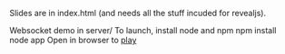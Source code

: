 Slides are in index.html (and needs all the stuff incuded for revealjs).

Websocket demo in server/
To launch, install node and npm
    npm install
    node app
Open in browser to [play](http://localhost:9003/vote.html)
